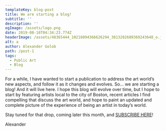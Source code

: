 ```yaml
---
templateKey: blog-post
title: We are starting a blog!
subtitle: ''
description: ''
ogImage: /assets/logo.png
date: 2019-08-16T04:34:23.774Z
headerImage: /assets/48365444_10216094366626294_3813282689369243648_o.jpg
alt: a
author: Alexander Golob
path: /post-1
tags:
  - Public Art
  - Blog
---
```

For a while, I have wanted to start a publication to address the art world’s new aspects, and follow it as it changes and evolves. So… we are starting a blog! And it will live here. I hope this blog will evolve over time, but I hope to start by featuring artists local to the city of Boston, recent articles I find compelling that discuss the art world, and hope to paint an updated and complete picture of the experience of being an artist in today’s world. 



Stay tuned for that drop, coming later this month, and [SUBSCRIBE HERE](https://alexander-golob.netlify.com/subscribe)!



Alexander
